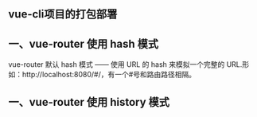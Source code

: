 vue-cli项目的打包部署
----
一、vue-router 使用 hash 模式
-----
   vue-router 默认 hash 模式 —— 使用 URL 的 hash 来模拟一个完整的 URL.形如：http://localhost:8080/#/，有一个#号和路由路径相隔。









一、vue-router 使用 history 模式
-----
